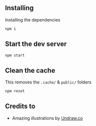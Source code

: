 ## Installing

Installing the dependencies

```bash
npm i
```

## Start the dev server

```bash
npm start
```

## Clean the cache

This removes the `.cache/` & `public/` folders

```bash
npm reset
```

## Credits to
- Amazing illustrations by [Undraw.co](https://undraw.co)
